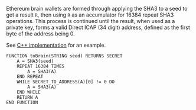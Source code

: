 Ethereum brain wallets are formed through applying the SHA3 to a seed to get a result `R`, then using `R` as an accumulator for 16384 repeat SHA3 operations. This process is continued until the result, when used as a private key, forms a valid Direct ICAP (34 digit) address, defined as the first byte of the address being 0.

See [C++ implementation](https://github.com/ethereum/cpp-ethereum/blob/develop/libethcore/KeyManager.cpp#L215-L225) for an example.

```
FUNCTION toBrain(STRING seed) RETURNS SECRET
	A = SHA3(seed)
	REPEAT 16384 TIMES
		A = SHA3(A)
	END REPEAT
	WHILE SECRET_TO_ADDRESS(A)[0] != 0 DO
		A = SHA3(A)
	END WHILE
	RETURN A
END FUNCTION
```